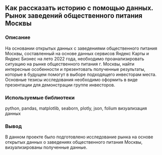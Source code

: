 ## Как рассказать историю с помощью данных. Рынок заведений общественного питания Москвы

### Описание
На основании открытых данных с заведениями общественного питания Москвы, составленный на основе данных сервисов Яндекс Карты и Яндекс Бизнес на лето 2022 года, необходимо проанализировать ситуацию на рынке общественного питания г. Москвы, найти интересные особенности и презентовать полученные результаты, которые в будущем помогут в выборе подходящего инвесторам места. Основные тезисы исследования необходимо оформить в виде презентации для демонстрации группе инвесторов.

### Используемые библиотеки
python, pandas, matplotlib, seaborn, plotly, json, folium
визуализация данных

### Вывод
В данном проекте было подготовлено исследование рынка на основе открытых данных о заведениях общественного питания Москвы, визуализированы полученные данные. 
